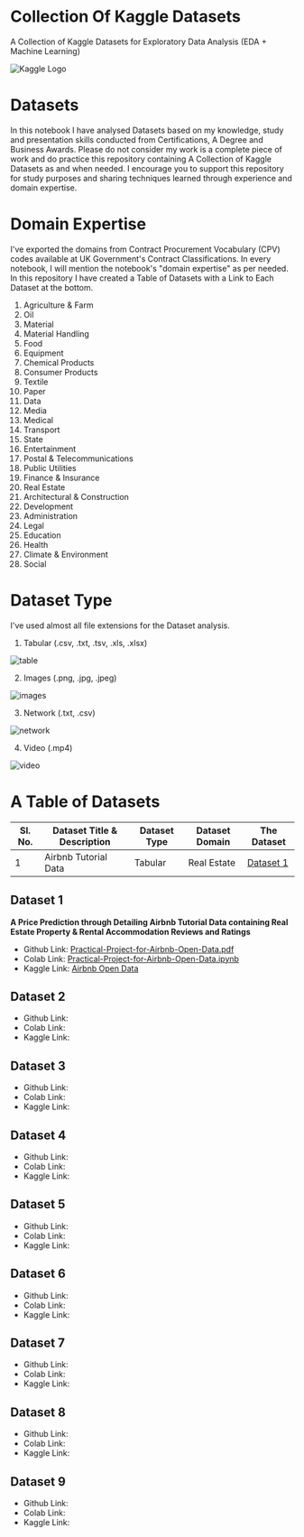 # Collection Of Kaggle Datasets
A Collection of Kaggle Datasets for Exploratory Data Analysis (EDA + Machine Learning)

![Kaggle Logo](./kaggle-logo-transparent-300.png)

# Datasets

In this notebook I have analysed Datasets based on my knowledge, study and presentation skills conducted from Certifications, A Degree and Business Awards. Please do not consider my work is a complete piece of work and do practice this repository containing A Collection of Kaggle Datasets as and when needed. I encourage you to support this repository for study purposes and sharing techniques learned through experience and domain expertise. 

# Domain Expertise

I've exported the domains from Contract Procurement Vocabulary (CPV) codes available at UK Government's Contract Classifications. In every notebook, I will mention the notebook's "domain expertise" as per needed. In this repository I have created a Table of Datasets with a Link to Each Dataset at the bottom. 

1. Agriculture & Farm
2. Oil
3. Material
4. Material Handling
5. Food
6. Equipment
7. Chemical Products
8. Consumer Products
9. Textile
10. Paper
11. Data
12. Media
13. Medical
14. Transport
15. State
16. Entertainment
17. Postal & Telecommunications
18. Public Utilities
19. Finance & Insurance
20. Real Estate
21. Architectural & Construction
22. Development
23. Administration
24. Legal
25. Education
26. Health
27. Climate & Environment
28. Social

# Dataset Type

I've used almost all file extensions for the Dataset analysis. 

1. Tabular (.csv, .txt, .tsv, .xls, .xlsx)

![table](./assets/table.png)

2. Images (.png, .jpg, .jpeg)

![images](./assets/gallery.png)

3. Network (.txt, .csv)

![network](./assets/neural.png)

4. Video (.mp4)

![video](./assets/multimedia.png)

# A Table of Datasets

| Sl. No. | Dataset Title & Description | Dataset Type | Dataset Domain | The Dataset |
|---------|-----------------------------|--------------|----------------|-------------|
| 1 | Airbnb Tutorial Data | Tabular | Real Estate | [Dataset 1](#dataset-1) |


## Dataset 1

**A Price Prediction through Detailing Airbnb Tutorial Data containing Real Estate Property & Rental Accommodation Reviews and Ratings**

- Github Link: [Practical-Project-for-Airbnb-Open-Data.pdf]()
- Colab Link: [Practical-Project-for-Airbnb-Open-Data.ipynb](https://colab.research.google.com/drive/1xUeS_hPeF2Zrs31_Q_AKBoRKP0sOk8kd?usp=sharing)
- Kaggle Link: [Airbnb Open Data](https://www.kaggle.com/datasets/arianazmoudeh/airbnbopendata/data)

## Dataset 2

- Github Link: 
- Colab Link: 
- Kaggle Link: 

## Dataset 3

- Github Link: 
- Colab Link: 
- Kaggle Link: 

## Dataset 4

- Github Link: 
- Colab Link: 
- Kaggle Link: 

## Dataset 5

- Github Link: 
- Colab Link: 
- Kaggle Link: 

## Dataset 6

- Github Link: 
- Colab Link: 
- Kaggle Link: 

## Dataset 7

- Github Link: 
- Colab Link: 
- Kaggle Link: 

## Dataset 8

- Github Link: 
- Colab Link: 
- Kaggle Link: 

## Dataset 9

- Github Link: 
- Colab Link: 
- Kaggle Link: 
